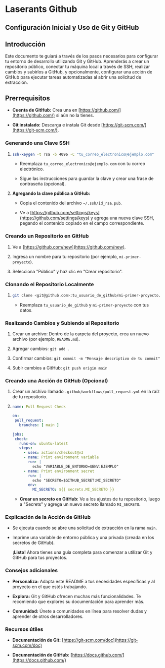 # Laserants Github

## Configuración Inicial y Uso de Git y GitHub

## Introducción

Este documento te guiará a través de los pasos necesarios para configurar tu entorno de desarrollo utilizando Git y GitHub. Aprenderás a crear un repositorio público, conectar tu máquina local a través de SSH, realizar cambios y subirlos a GitHub, y opcionalmente, configurar una acción de GitHub para ejecutar tareas automatizadas al abrir una solicitud de extracción.

## Prerrequisitos

* **Cuenta de GitHub:** Crea una en [https://github.com/](https://github.com/) si aún no la tienes.

* **Git instalado:** Descarga e instala Git desde [https://git-scm.com/](https://git-scm.com/).

### Generando una Clave SSH

1. ```bash
   ssh-keygen -t rsa -b 4096 -C "tu_correo_electronico@ejemplo.com"
   ```

    * Reemplaza ```tu_correo_electronico@ejemplo.com``` con tu correo electrónico.

    * Sigue las instrucciones para guardar la clave y crear una frase de contraseña (opcional).

2. **Agregando la clave pública a GitHub:**

    * Copia el contenido del archivo ```~/.ssh/id_rsa.pub```.

    * Ve a [https://github.com/settings/keys](https://github.com/settings/keys) y agrega una nueva clave SSH, pegando el contenido copiado en el campo correspondiente.

### Creando un Repositorio en GitHub

1. Ve a [https://github.com/new](https://github.com/new).

2. Ingresa un nombre para tu repositorio (por ejemplo, ```mi-primer-proyecto```).

3. Selecciona "Público" y haz clic en "Crear repositorio".

### Clonando el Repositorio Localmente

1. ```bash
   git clone <git@github.com>:tu_usuario_de_github/mi-primer-proyecto.git
   ```

    * Reemplaza ```tu_usuario_de_github``` y ```mi-primer-proyecto``` con tus datos.

### Realizando Cambios y Subiendo al Repositorio

1. Crear un archivo: Dentro de la carpeta del proyecto, crea un nuevo archivo (por ejemplo, ```README.md```).

2. Agregar cambios: ```git add .```

3. Confirmar cambios: ```git commit -m "Mensaje descriptivo de tu commit"```

4. Subir cambios a GitHub: ```git push origin main```

### Creando una Acción de GitHub (Opcional)

1. Crear un archivo llamado ```.github/workflows/pull_request.yml``` en la raíz de tu repositorio.

2. ```yaml
   name: Pull Request Check
   
   on:
    pull_request:
      branches: [ main ]
      
   jobs:
    check:
      runs-on: ubuntu-latest
      steps:
        - uses: actions/checkout@v3
        - name: Print environment variable
          run: |
            echo "VARIABLE_DE_ENTORNO=$ENV:EJEMPLO"
        - name: Print environment secret
          run: |
            echo "SECRETO=$GITHUB_SECRET:MI_SECRETO"
          env:
            MI_SECRETO: ${{ secrets.MI_SECRETO }}
   ```

    * **Crear un secreto en GitHub:** Ve a los ajustes de tu repositorio, luego a "Secrets" y agrega un nuevo secreto llamado ```MI_SECRETO```.

### Explicación de la Acción de GitHub

* Se ejecuta cuando se abre una solicitud de extracción en la rama ```main```.

* Imprime una variable de entorno pública y una privada (creada en los secretos de GitHub).

  **¡Listo!** Ahora tienes una guía completa para comenzar a utilizar Git y GitHub para tus proyectos.

### Consejos adicionales

* **Personaliza:** Adapta este README a tus necesidades específicas y al proyecto en el que estés trabajando.

* **Explora:** Git y GitHub ofrecen muchas más funcionalidades. Te recomiendo que explores su documentación para aprender más.

* **Comunidad:** Únete a comunidades en línea para resolver dudas y aprender de otros desarrolladores.

### Recursos útiles

* **Documentación de Git:** [https://git-scm.com/doc](https://git-scm.com/doc)

* **Documentación de GitHub:** [https://docs.github.com/](https://docs.github.com/)
